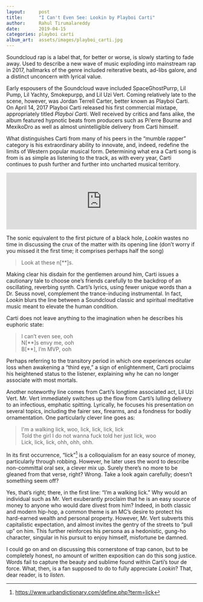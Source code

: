 ```yaml
---
layout:     post
title:      "I Can't Even See: Lookin by Playboi Carti"
author:     Rahul Tirumalareddy
date:       2019-04-15
categories: playboi carti
album_art:  assets/images/playboi_carti.jpg
---
```


Soundcloud rap is a label that, for better or worse, is slowly starting to fade
away. Used to describe a new wave of music exploding into mainstream rap in
2017, hallmarks of the genre included reiterative beats, ad-libs galore, and a
distinct unconcern with lyrical value.

Early espousers of the Soundcloud wave included SpaceGhostPurrp, Lil Pump, Lil
Yachty, Smokepurpp, and Lil Uzi Vert. Coming relatively late to the scene,
however, was Jordan Terrell Carter, better known as Playboi Carti. On April 14,
2017 Playboi Carti released his first commercial mixtape, appropriately titled
*Playboi Carti*. Well received by critics and fans alike, the album featured
hypnotic beats from producers such as Pi'erre Bourne and MexikoDro as well as
almost unintelligible delivery from Carti himself.

What distinguishes Carti from many of his peers in the “mumble rapper” category
is his extraordinary ability to innovate, and, indeed, redefine the limits of
Western popular musical form. Determining what era a Carti song is from is as
simple as listening to the track, as with every year, Carti continues to push
further and further into uncharted musical territory.

<iframe allow="autoplay *; encrypted-media *;" frameborder="0" height="150"
style="width:100%;overflow:hidden;background:transparent;" sandbox="allow-forms
allow-popups allow-same-origin allow-scripts
allow-storage-access-by-user-activation allow-top-navigation-by-user-activation"
src="https://embed.music.apple.com/us/album/lookin-feat-lil-uzi-vert/1224307213?i=1224307239&app=music">
</iframe>

The sonic equivalent to the first picture of a black hole, *Lookin* wastes no
time in discussing the crux of the matter with its opening line (don’t worry if
you missed it the first time; it comprises perhaps half the song)

> Look at these n[\*\*]s.

Making clear his disdain for the gentlemen around him, Carti issues a cautionary
tale to choose one’s friends carefully to the backdrop of an oscillating,
reverbing synth. Carti’s lyrics, using fewer unique words than a Dr. Seuss novel,
complement the trance-inducing instrumental. In fact, *Lookin* blurs the line
between a Soundcloud classic and spiritual meditative music meant to elevate the
human condition.

Carti does not leave anything to the imagination when he describes his euphoric
state:

> I can’t even see, ooh  
> N[\*\*]s envy me, ooh  
> B[\*\*], I’m MVP, ooh

Perhaps referring to the transitory period in which one experiences ocular loss
when awakening a “third eye,” a sign of enlightenment, Carti proclaims his
heightened status to the listener, explaining why he can no longer associate
with most mortals.

Another noteworthy line comes from Carti’s longtime associated act, Lil Uzi
Vert. Mr. Vert immediately switches up the flow from Carti’s lulling delivery to
an infectious, emphatic spitting. Lyrically, he focuses his presentation on
several topics, including the fairer sex, firearms, and a fondness for bodily
ornamentation. One particularly clever line goes as:

> I'm a walking lick, woo, lick, lick, lick, lick  
> Told the girl I do not wanna fuck told her just lick, woo  
> Lick, lick, lick, ohh, ohh, ohh.  

In its first occurrence, “lick”[^lick] is a colloquialism for an easy source of money,
particularly through robbing. However, he later uses the word to describe
non-committal oral sex, a clever mix up.  Surely there’s no more to be gleaned
from that verse, right? Wrong. Take a look again carefully; doesn’t something
seem off?

Yes, that’s right; there, in the first line: “I’m a walking lick.” Why would an
individual such as Mr. Vert exuberantly proclaim that he is an easy source of
money to anyone who would dare divest from him? Indeed, in both classic and
modern hip-hop, a common theme is an MC’s desire to protect his hard-earned
wealth and personal property. However, Mr. Vert subverts this capitalistic
expectation, and almost invites the gentry of the streets to “pull up” on him.
This further reinforces his persona as a hedonistic, gung-ho character, singular
in his pursuit to enjoy himself, misfortune be damned.

I could go on and on discussing this cornerstone of trap canon, but to be
completely honest, no amount of written exposition can do this song justice.
Words fail to capture the beauty and sublime found within Carti’s tour de force.
What, then, is a fan supposed to do to fully appreciate *Lookin*? That, dear
reader, is to *listen*.

[^lick]: <https://www.urbandictionary.com/define.php?term=lick>
